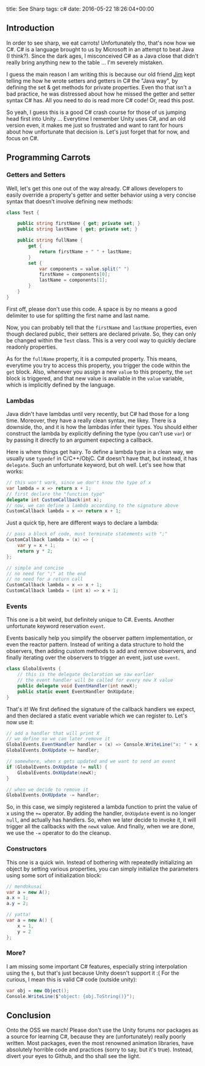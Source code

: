 title: See Sharp
tags: c#
date: 2016-05-22 18:26:04+00:00

## Introduction

In order to see sharp, we eat carrots! Unfortunately tho, that's now how we C#. C# is a language brought to us by Microsoft in an attempt to beat Java (I think?). Since the dark ages, I misconceived C# as a Java close that didn't really bring anything new to the table ... I'm severely mistaken.

I guess the main reason I am writing this is because our old friend [Jim][jim-link] kept telling me how he wrote setters and getters in C# the "Java way", by defining the set & get methods for private properties. Even tho that isn't a bad practice, he was distressed about how he missed the getter and setter syntax C# has. All you need to do is read more C# code! Or, read this post.

So yeah, I guess this is a good C# crash course for those of us jumping head first into Unity ... Everytime I remember Unity uses C#, and an old version even, it makes me just so frustrated and want to rant for hours about how unfortunate that decision is. Let's just forget that for now, and focus on C#.

## Programming Carrots

### Getters and Setters

Well, let's get this one out of the way already. C# allows developers to easily override a property's getter and setter behavior using a very concise syntax that doesn't involve defining new methods:

```csharp
class Test {

    public string firstName { get; private set; }
    public string lastName { get; private set; }

    public string fullName {
        get {
            return firstName + " " + lastName;
        }
        set {
            var components = value.split(" ")
            firstName = components[0];
            lastName = components[1];
        }
    }
}
```

First off, please don't use this code. A space is by no means a good delimiter to use for splitting the first name and last name.

Now, you can probably tell that the `firstName` and `lastName` properties, even though declared public, their setters are declared private. So, they can only be changed within the `Test` class. This is a very cool way to quickly declare readonly properties.

As for the `fullName` property, it is a computed property. This means, everytime you try to access this property, you trigger the code within the `get` block. Also, whenever you assign a new `value` to this property, the `set` block is triggered, and that new value is available in the `value` variable, which is implicitly defined by the language.

### Lambdas

Java didn't have lambdas until very recently, but C# had those for a long time. Moreover, they have a really clean syntax, me likey. There is a downside, tho, and it is how the lambdas infer their types. You should either construct the lambda by explicitly defining the type (you can't use `var`) or by passing it directly to an argument expecting a callback.

Here is where things get hairy. To define a lambda type in a clean way, we usually use `typedef` in C/C++/ObjC. C# doesn't have that, but instead, it has `delegate`. Such an unfortunate keyword, but oh well. Let's see how that works:

```csharp
// this won't work, since we don't know the type of x
var lambda = x => return x + 1;
// first declare the "function type"
delegate int CustomCallback(int x);
// now, we can define a lambda according to the signature above
CustomCallback lambda = x => return x + 1;
```

Just a quick tip, here are different ways to declare a lambda:

```csharp
// pass a block of code, must terminate statements with ";"
CustomCallback lambda = (x) => {
    var y = x + 1;
    return y * 2;
};

// simple and concise
// no need for ";" at the end
// no need for a return call
CustomCallback lambda = x => x + 1;
CustomCallback lambda = (int x) => x + 1;
```

### Events

This one is a bit weird, but definitely unique to C#. Events. Another unfortunate keyword reservation `event`.

Events basically help you simplify the observer pattern implementation, or even the reactor pattern. Instead of writing a data structure to hold the observers, then adding custom methods to add and remove observers, and finally iterating over the observers to trigger an event, just use `event`.

```csharp
class GlobalEvents {
    // this is the delegate declaration we saw earlier
    // the event handler will be called for every new X value
    public delegate void EventHandler(int newX);
    public static event EventHandler OnXUpdate;
}
```

That's it! We first defined the signature of the callback handlers we expect, and then declared a static event variable which we can register to. Let's now use it:

```csharp
// add a handler that will print X
// we define so we can later remove it
GlobalEvents.EventHandler handler = (x) => Console.WriteLine("x: " + x);
GlobalEvents.OnXUpdate += handler;

// somewhere, when x gets updated and we want to send an event
if (GlobalEvents.OnXUpdate != null) {
    GlobalEvents.OnXUpdate(newX);
}

// when we decide to remove it
GlobalEvents.OnXUpdate -= handler;
```

So, in this case, we simply registered a lambda function to print the value of x using the `+=` operator. By adding the handler, `OnXUpdate` event is no longer `null`, and actually has handlers. So, when we later decide to invoke it, it will trigger all the callbacks with the `newX` value. And finally, when we are done, we use the `-=` operator to do the cleanup.

### Constructors

This one is a quick win. Instead of bothering with repeatedly initializing an object by setting various properties, you can simply initialize the parameters using some sort of initialization block:

```csharp
// mendokusai
var a = new A();
a.x = 1;
a.y = 2;

// yatta!
var a = new A() {
    x = 1,
    y = 2
};
```

### More?

I am missing some important C# features, especially string interpolation using the `$`, but that's just because Unity doesn't support it :( For the curious, I mean this is valid C# code (outside unity):

```csharp
var obj = new Object();
Console.WriteLine($"object: {obj.ToString()}");
```

## Conclusion

Onto the OSS we march! Please don't use the Unity forums nor packages as a source for learning C#, because they are (unfortunately) really poorly written. Most packages, even the most renowned animation libraries, have absolutely horrible code and practices (sorry to say, but it's true). Instead, divert your eyes to Github, and tho shall see the light.

[jim-link]: http://jimmaru.wordpress.com/
